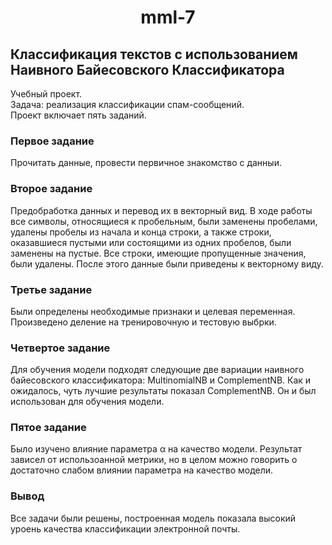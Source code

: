 <h1 style="text-align:center">mml-7</h1>
<h2>Классификация текстов с использованием Наивного Байесовского Классификатора</h2>
Учебный проект.<br/>
Задача: реализация классификации спам-сообщений.<br/>
Проект включает пять заданий.<br/>
<h3>Первое задание</h3>
Прочитать данные, провести первичное знакомство с данныи.
<h3>Второе задание</h3>
Предобработка данных и перевод их в векторный вид. В ходе работы все символы, относящиеся к пробельным, были заменены пробелами, удалены пробелы из начала и конца строки, а также строки, оказавшиеся пустыми или состоящими из одних пробелов, были заменены на пустые. Все строки, имеющие пропущенные значения, были удалены. После этого данные были приведены к векторному виду.
<h3>Третье задание</h3>
Были определены необходимые признаки и целевая переменная. Произведено деление на тренировочную и тестовую выбрки.
<h3>Четвертое задание</h3>
Для обучения модели подходят следующие две вариации наивного байесовского классификатора: MultinomialNB и ComplementNB. Как и ожидалось, чуть лучшие результаты показал ComplementNB. Он и был использован для обучения модели.
<h3>Пятое задание</h3>
Было изучено влияние параметра &alpha; на качество модели. Результат зависел от использоанной метрики, но в целом можно говорить о достаточно слабом влиянии параметра на качество модели.
<h3>Вывод</h3>
Все задачи были решены, построенная модель показала высокий уроень качества классификации электронной почты.
